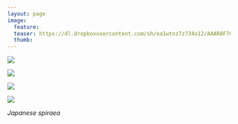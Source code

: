 ```yaml
---
layout: page
image:
  feature:
  teaser: https://dl.dropboxusercontent.com/sh/ea1wtnz7z734o12/AAARAF7C0mbR0hgaMVP_MCbba/luontokuvat/kes%C3%A4/9/DS36105-245px.jpg
  thumb:
---
```


[![](https://dl.dropboxusercontent.com/sh/ea1wtnz7z734o12/AADkMQNWHm3ffZCUEvibt9eWa/luontokuvat/kes%C3%A4/9/DS36080-800px.jpg)](https://dl.dropboxusercontent.com/sh/ea1wtnz7z734o12/AAByIAWmhzj9UUsh_2qdF3bGa/luontokuvat/kes%C3%A4/9/DS36080.jpg)

[![](https://dl.dropboxusercontent.com/sh/ea1wtnz7z734o12/AAADZnXOvglClBZYFwy9eW8ca/luontokuvat/kes%C3%A4/9/DS36090-800px.jpg)](https://dl.dropboxusercontent.com/sh/ea1wtnz7z734o12/AADB81gey5VXguTtMP8wcREea/luontokuvat/kes%C3%A4/9/DS36090.jpg)

[![](https://dl.dropboxusercontent.com/sh/ea1wtnz7z734o12/AACNGaxeZ_ZgF45Kxw96vcCpa/luontokuvat/kes%C3%A4/9/DS36103-800px.jpg)](https://dl.dropboxusercontent.com/sh/ea1wtnz7z734o12/AABsRH39HnUEhM1DMDozq0Lha/luontokuvat/kes%C3%A4/9/DS36103.jpg)

[![](https://dl.dropboxusercontent.com/sh/ea1wtnz7z734o12/AABEnHnSa_aLa80S7F_YrEI9a/luontokuvat/kes%C3%A4/9/DS36105-800px.jpg)](https://dl.dropboxusercontent.com/sh/ea1wtnz7z734o12/AABu3NGuqMlYZhPQeOzYzO6xa/luontokuvat/kes%C3%A4/9/DS36105.jpg)

*Japanese spiraea*
